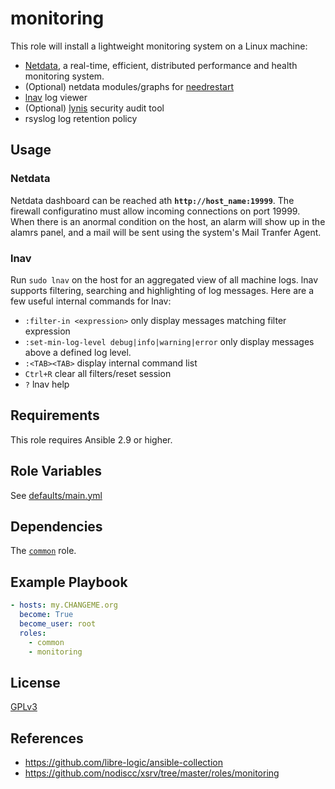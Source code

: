 monitoring
=============

This role will install a lightweight monitoring system on a Linux machine:
 - [Netdata](https://my-netdata.io/), a real-time, efficient, distributed performance and health monitoring system.
 - (Optional) netdata modules/graphs for [needrestart](https://gitlab.com/nodiscc/netdata-needrestart)
 - [lnav](http://lnav.org/) log viewer
 - (Optional) [lynis](https://cisofy.com/lynis/) security audit tool
 - rsyslog log retention policy

Usage
-----

### Netdata

Netdata dashboard can be reached ath **`http://host_name:19999`**. The firewall configuratino must allow incoming connections on port 19999. When there is an anormal condition on the host, an alarm will show up in the alamrs panel, and a mail will be sent using the system's Mail Tranfer Agent.

### lnav

Run `sudo lnav` on the host for an aggregated view of all machine logs. lnav supports filtering, searching and highlighting of log messages. Here are a few useful internal commands for lnav:

- `:filter-in <expression>` only display messages matching filter expression
- `:set-min-log-level debug|info|warning|error` only display messages above a defined log level.
- `:<TAB><TAB>` display internal command list
- `Ctrl+R` clear all filters/reset session
- `?` lnav help


Requirements
------------

This role requires Ansible 2.9 or higher.


Role Variables
--------------

See [defaults/main.yml](defaults/main.yml)

Dependencies
------------

The [`common`](../common) role.

Example Playbook
----------------

```yaml
- hosts: my.CHANGEME.org
  become: True
  become_user: root
  roles:
    - common
    - monitoring
```


License
-------

[GPLv3](https://www.gnu.org/licenses/gpl-3.0.txt)


References
-----------------

- https://github.com/libre-logic/ansible-collection
- https://github.com/nodiscc/xsrv/tree/master/roles/monitoring
